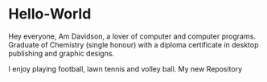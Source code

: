 # Hello-World

Hey everyone,
Am Davidson, a lover of computer and computer programs. Graduate of Chemistry (single honour) with a diploma certificate in desktop publishing and graphic designs.

I enjoy playing football, lawn tennis and volley ball.
My new Repository
